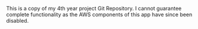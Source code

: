 This is a copy of my 4th year project Git Repository. I cannot guarantee complete functionality as the AWS components of this app have since been disabled.


